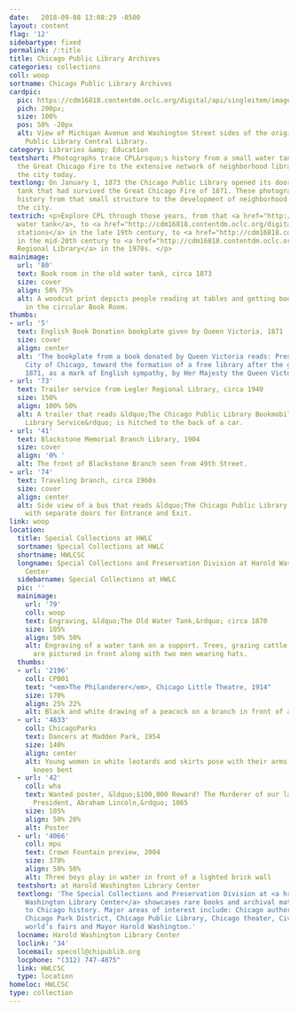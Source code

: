 ```yaml
---
date:   2018-09-08 13:08:29 -0500
layout: content
flag: '12'
sidebartype: fixed
permalink: /:title
title: Chicago Public Library Archives
categories: collections
coll: woop
sortname: Chicago Public Library Archives
cardpic:
  pic: https://cdm16818.contentdm.oclc.org/digital/api/singleitem/image/woop/45/default.jpg
  pich: 200px;
  size: 100%
  pos: 50% -20px
  alt: View of Michigan Avenue and Washington Street sides of the original Chicago
    Public Library Central Library.
category: Libraries &amp; Education
textshort: Photographs trace CPL&rsquo;s history from a small water tank that survived
  the Great Chicago Fire to the extensive network of neighborhood libraries that span
  the city today.
textlong: On January 1, 1873 the Chicago Public Library opened its doors in a water
  tank that had survived the Great Chicago Fire of 1871. These photographs trace our
  history from that small structure to the development of neighborhood libraries across
  the city.
textrich: <p>Explore CPL through those years, from that <a href="http://cdm16818.contentdm.oclc.org/digital/search/collection/woop/searchterm/Water+tank/field/subjed/mode/all/conn/and/order/nosort">circular
  water tank</a>, to <a href="http://cdm16818.contentdm.oclc.org/digital/search/collection/woop/searchterm/Delivery+stations/field/subjed/mode/all/conn/and/order/nosort">delivery
  stations</a> in the late 19th century, to <a href="http://cdm16818.contentdm.oclc.org/digital/search/collection/woop/searchterm/Bookmobiles/field/subjed/mode/all/conn/and/order/nosort">bookmobiles</a>
  in the mid-20th century to <a href="http://cdm16818.contentdm.oclc.org/digital/search/collection/bar/searchterm/Working%20with%20children!Hild%20Regional%20Library/field/subjed!all/mode/all!all/conn/and!and/order/nosort/ad/asc">Hild
  Regional Library</a> in the 1970s. </p>
mainimage:
  url: '80'
  text: Book room in the old water tank, circa 1873
  size: cover
  align: 50% 75%
  alt: A woodcut print depicts people reading at tables and getting books from bookshelves
    in the circular Book Room.
thumbs:
- url: '5'
  text: English Book Donation bookplate given by Queen Victoria, 1871
  size: cover
  align: center
  alt: 'The bookplate from a book donated by Queen Victoria reads: Presented to the
    City of Chicago, toward the formation of a free library after the great fire of
    1871, as a mark of English sympathy, by Her Majesty the Queen Victoria.'
- url: '73'
  text: Trailer service from Legler Regional Library, circa 1940
  size: 150%
  align: 100% 50%
  alt: A trailer that reads &ldquo;The Chicago Public Library Bookmobile Traveling
    Library Service&rdquo; is hitched to the back of a car.
- url: '41'
  text: Blackstone Memorial Branch Library, 1904
  size: cover
  align: '0% '
  alt: The front of Blackstone Branch seen from 49th Street.
- url: '74'
  text: Traveling branch, circa 1960s
  size: cover
  align: center
  alt: Side view of a bus that reads &ldquo;The Chicago Public Library Traveling Branch&rdquo;
    with separate doors for Entrance and Exit.
link: woop
location:
  title: Special Collections at HWLC
  sortname: Special Collections at HWLC
  shortname: HWLCSC
  longname: Special Collections and Preservation Division at Harold Washington Library
    Center
  sidebarname: Special Collections at HWLC
  pic: ''
  mainimage:
    url: '79'
    coll: woop
    text: Engraving, &ldquo;The Old Water Tank,&rdquo; circa 1870
    size: 105%
    align: 50% 50%
    alt: Engraving of a water tank on a support. Trees, grazing cattle, and a fence
      are pictured in front along with two men wearing hats.
  thumbs:
  - url: '2196'
    coll: CPB01
    text: "<em>The Philanderer</em>, Chicago Little Theatre, 1914"
    size: 170%
    align: 25% 22%
    alt: Black and white drawing of a peacock on a branch in front of an orange circle
  - url: '4833'
    coll: ChicagoParks
    text: Dancers at Madden Park, 1954
    size: 140%
    align: center
    alt: Young women in white leotards and skirts pose with their arms extended and
      knees bent
  - url: '42'
    coll: wha
    text: Wanted poster, &ldquo;$100,000 Reward! The Murderer of our late beloved
      President, Abraham Lincoln,&rdquo; 1865
    size: 105%
    align: 50% 20%
    alt: Poster
  - url: '4066'
    coll: mpu
    text: Crown Fountain preview, 2004
    size: 370%
    align: 50% 50%
    alt: Three boys play in water in front of a lighted brick wall
  textshort: at Harold Washington Library Center
  textlong: 'The Special Collections and Preservation Division at <a href="https://www.chipublib.org/locations/34">Harold
    Washington Library Center</a> showcases rare books and archival material relating
    to Chicago history. Major areas of interest include: Chicago authors and publishing,
    Chicago Park District, Chicago Public Library, Chicago theater, Civil War, Chicago’s
    world’s fairs and Mayor Harold Washington.'
  locname: Harold Washington Library Center
  loclink: '34'
  locemail: specoll@chipublib.org
  locphone: "(312) 747-4875"
  link: HWLCSC
  type: location
homeloc: HWLCSC
type: collection
---
```

